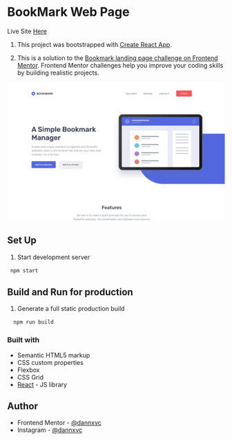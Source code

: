 # BookMark Web Page

Live Site [Here](https://bookmark-pg-react.pages.dev/) 

1. This project was bootstrapped with [Create React App](https://github.com/facebook/create-react-app).

2. This is a solution to the [Bookmark landing page challenge on Frontend Mentor](https://www.frontendmentor.io/challenges/bookmark-landing-page-5d0b588a9edda32581d29158). Frontend Mentor challenges help you improve your coding skills by building realistic projects. 

![](/src/img/screenshot-web-page.png)

## Set Up

1. Start development server

  ```sh
   npm start
   ```

## Build and Run for production
1. Generate a full static production build

 ```sh
   npm run build
   ```

### Built with

- Semantic HTML5 markup
- CSS custom properties
- Flexbox
- CSS Grid
- [React](https://reactjs.org/) - JS library

## Author

- Frontend Mentor - [@dannxvc](https://www.frontendmentor.io/profile/yourusername)
- Instagram - [@dannxvc](https://www.twitter.com/yourusername)


